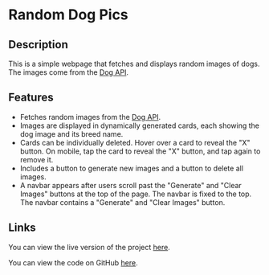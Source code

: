 # Random Dog Pics

## Description

This is a simple webpage that fetches and displays random images of dogs. The images come from the [Dog API](https://dog.ceo/dog-api/).

## Features

* Fetches random images from the [Dog API](https://dog.ceo/dog-api/).
* Images are displayed in dynamically generated cards, each showing the dog image and its breed name.
* Cards can be individually deleted. Hover over a card to reveal the "X" button. On mobile, tap the card to reveal the "X" button, and tap again to remove it.
* Includes a button to generate new images and a button to delete all images.
* A navbar appears after users scroll past the "Generate" and "Clear Images" buttons at the top of the page. The navbar is fixed to the top. The navbar contains a "Generate" and "Clear Images" button.

## Links

You can view the live version of the project [here](https://quasarblues.github.io/random_dog_pic/).

You can view the code on GitHub [here](https://github.com/quasarblues/random_dog_pic).
